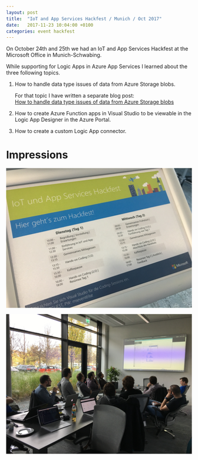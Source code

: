 ```yaml
---
layout: post
title:  "IoT and App Services Hackfest / Munich / Oct 2017"
date:   2017-11-23 10:04:00 +0100
categories: event hackfest
---
```


On October 24th and 25th we had an IoT and App Services Hackfest at the Microsoft Office in Munich-Schwabing.

While supporting for Logic Apps in Azure App Services I learned about the three following topics.

1) How to handle data type issues of data from Azure Storage blobs.

    For that topic I have written a separate blog post:  
    [How to handle data type issues of data from Azure Storage blobs](2017-11-25-logic-apps-data-type-issues.md)

2) How to create Azure Function apps in Visual Studio to be viewable in the Logic App Designer in the Azure Portal.
3) How to create a custom Logic App connector.

# Impressions #

![agenda of the hackfest](./img/2017-11-hackfest-munich/2017-10-25-hackfest-munich-agenda.jpg)

![room with attendees](./img/2017-11-hackfest-munich/2017-10-25-hackfest-munich-room.jpg)